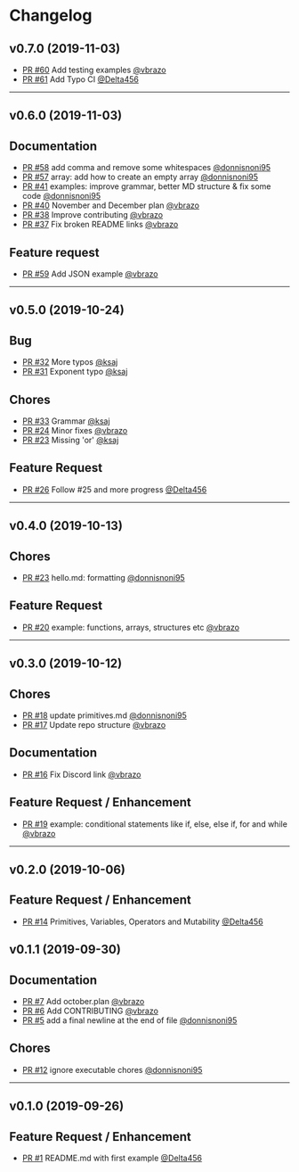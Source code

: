 # Changelog

## v0.7.0 (2019-11-03)

- [PR #60](https://github.com/v-community/v_by_example/pull/60) Add testing examples [@vbrazo](https://github.com/vbrazo)
- [PR #61](https://github.com/v-community/v_by_example/pull/60) Add Typo CI [@Delta456](https://github.com/Delta456)

------------------------------------------------------------------------------

## v0.6.0 (2019-11-03)

## Documentation

- [PR #58](https://github.com/v-community/v_by_example/pull/58) add comma and remove some whitespaces [@donnisnoni95](https://github.com/donnisnoni95)
- [PR #57](https://github.com/v-community/v_by_example/pull/57) array: add how to create an empty array [@donnisnoni95](https://github.com/donnisnoni95)
- [PR #41](https://github.com/v-community/v_by_example/pull/41) examples: improve grammar, better MD structure & fix some code [@donnisnoni95](https://github.com/donnisnoni95)
- [PR #40](https://github.com/v-community/v_by_example/pull/40) November and December plan [@vbrazo](https://github.com/vbrazo)
- [PR #38](https://github.com/v-community/v_by_example/pull/38) Improve contributing [@vbrazo](https://github.com/vbrazo)
- [PR #37](https://github.com/v-community/v_by_example/pull/37) Fix broken README links [@vbrazo](https://github.com/vbrazo)

## Feature request

- [PR #59](https://github.com/v-community/v_by_example/pull/59) Add JSON example [@vbrazo](https://github.com/vbrazo)

------------------------------------------------------------------------------

## v0.5.0 (2019-10-24)

## Bug

- [PR #32](https://github.com/v-community/v_by_example/pull/32) More typos [@ksaj](https://github.com/ksaj)
- [PR #31](https://github.com/v-community/v_by_example/pull/31) Exponent typo [@ksaj](https://github.com/ksaj)

## Chores

- [PR #33](https://github.com/v-community/v_by_example/pull/33) Grammar [@ksaj](https://github.com/ksaj)
- [PR #24](https://github.com/v-community/v_by_example/pull/24) Minor fixes [@vbrazo](https://github.com/vbrazo)
- [PR #23](https://github.com/v-community/v_by_example/pull/23) Missing 'or' [@ksaj](https://github.com/ksaj)

## Feature Request

- [PR #26](https://github.com/v-community/v_by_example/pull/26) Follow #25 and more progress [@Delta456](https://github.com/Delta456)

------------------------------------------------------------------------------

## v0.4.0 (2019-10-13)

## Chores

- [PR #23](https://github.com/v-community/v_by_example/pull/23) hello.md: formatting [@donnisnoni95](https://github.com/donnisnoni95)

## Feature Request

- [PR #20](https://github.com/v-community/v_by_example/pull/20) example: functions, arrays, structures etc [@vbrazo](https://github.com/vbrazo)

------------------------------------------------------------------------------

## v0.3.0 (2019-10-12)

## Chores

- [PR #18](https://github.com/v-community/v_by_example/pull/18) update primitives.md [@donnisnoni95](https://github.com/donnisnoni95)
- [PR #17](https://github.com/v-community/v_by_example/pull/17) Update repo structure [@vbrazo](https://github.com/vbrazo)

## Documentation

- [PR #16](https://github.com/v-community/v_by_example/pull/16) Fix Discord link [@vbrazo](https://github.com/vbrazo)

## Feature Request / Enhancement

- [PR #19](https://github.com/v-community/v_by_example/pull/19) example: conditional statements like if, else, else if, for and while [@vbrazo](https://github.com/vbrazo)

------------------------------------------------------------------------------

## v0.2.0 (2019-10-06)

## Feature Request / Enhancement

- [PR #14](https://github.com/v-community/v_by_example/pull/14) Primitives, Variables, Operators and Mutability [@Delta456](https://github.com/Delta456)

## v0.1.1 (2019-09-30)

## Documentation

- [PR #7](https://github.com/v-community/v_by_example/pull/7) Add october.plan [@vbrazo](https://github.com/vbrazo)
- [PR #6](https://github.com/v-community/v_by_example/pull/6) Add CONTRIBUTING [@vbrazo](https://github.com/vbrazo)
- [PR #5](https://github.com/v-community/v_by_example/pull/5) add a final newline at the end of file [@donnisnoni95](https://github.com/donnisnoni95)

## Chores

- [PR #12](https://github.com/v-community/v_by_example/pull/12) ignore executable chores [@donnisnoni95](https://github.com/donnisnoni95)

------------------------------------------------------------------------------

## v0.1.0 (2019-09-26)

## Feature Request / Enhancement

- [PR #1](https://github.com/v-community/v_by_example/pull/1) README.md with first example [@Delta456](https://github.com/Delta456)
